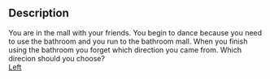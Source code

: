 ## Description
You are in the mall with your friends. You begin to dance because you need to use the bathroom and you run to the bathroom mall. When you finish using the bathroom you forget which direction you came from. Which direcion should you choose?  
[Left](../lost-in-mall2/description.md)
